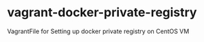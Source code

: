 vagrant-docker-private-registry
===============================

VagrantFile for Setting up docker private registry on CentOS VM
